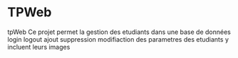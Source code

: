 # TPWeb
tpWeb
Ce projet permet la gestion des etudiants dans une base de données login logout ajout suppression modifiaction des parametres des etudiants y incluent leurs images  

